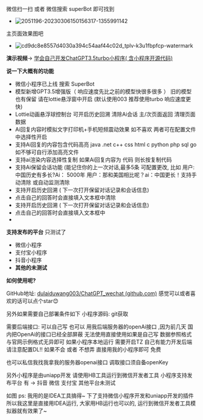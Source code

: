 微信扫一扫 或者 微信搜索 superBot 即可找到

-   ![2051196-20230306150156317-1355991142](https://user-images.githubusercontent.com/87460202/223465436-75f4f2d6-c7f4-4a58-bbaf-1fc8d3698fae.jpg)


主页面效果图吧
-   ![cd9dc8e8557d4030a394c54aaf44c02d_tplv-k3u1fbpfcp-watermark](https://user-images.githubusercontent.com/87460202/223465439-e57a8955-ac17-4614-aba0-dae92328258f.png)


**演示视频**-> [学会自己开发ChatGPT3.5turbo小程序( 含小程序开源代码)](https://www.bilibili.com/video/BV1kD4y1M7C4/?spm_id_from=333.999.0.0&vd_source=247eccf88822f409670040957c2f29a9)


**说一下大概有的功能**
-   微信小程序已上线 搜索 SuperBot
-   模型新增GPT3.5增强版（ 响应速度先比之前的模型快很多很多 ） 旧的模型也有保留 请在lottie悬浮窗中开启 (默认使用003 推荐使用turbo 响应速度更快)
-   Lottie动画悬浮球控制台 可开启历史回溯 清除Ai会话 主/次页面返回 清理页面数据
-   Ai回复内容时模拟文字打印机+手机短频震动效果 如不喜欢 两者可在配置文件中选择性开启
-   支持Ai回复的内容包含代码高亮 java .net c++ css html c python php sql go 如不够可自行添加高亮文件
-   支持ai渲染内容选择性复制 如果Ai回复内容为 代码 则长按复制代码
-   支持Ai保留会话功能 (能记住你的上一次对话,最多5条 可配置更改, 比如 用户: 中国历史有多长?Ai： 5000年 用户：那和美国相比呢？ai：中国更长！支持手动清除 或自动监测清除
-   支持开启历史回溯 ( 下一次打开保留对话记录和会话信息)
-   点击自己的回答时会直接填入文本框中清除
-   支持开启历史回溯 ( 下一次打开保留对话记录和会话信息)
-   点击自己的回答时会直接填入文本框中
-   
**支持发布的平台**
只测试了 
-   微信小程序
-   支付宝小程序
-   抖音小程序 
-   **其他的未测试**
 
**如何使用呢?**

GitHub地址: [dulaiduwang003/ChatGPT_wechat (github.com)](https://github.com/dulaiduwang003/ChatGPT_wechat)   感觉可以或者喜欢的话可以点个star😊

另外如果需要自己部署条件如下
小程序源码:
git获取

需要后端接口:
可以自己写 也可以 用我后端服务器的openAi接口 ,因为前几天 国内把OpenAi的接口已经全部屏蔽 无法使用直接使用如果是自己写 数据参照格式与官网示例格式无异即可
如果小程序本地运行 需要开启TZ
自己有能力开发后端 请注意配置DL!!
如果不会 或者 不想弄 直接用我的小程序即可 免费

也可以私信我找我拿我的服务器openai接口 调取接口须自备openKey

另外小程序是由uniapp开发 请使用HB工具运行到微信开发者工具
小程序支持发布平台 有 -> 抖音 微信 支付宝 其他平台未测试


如图
ps: 我用的是IDEA工具搞得~ 下了支持微信小程序开发和uniapp开发的插件 所以我这里是直接用IDEA运行, 大家用HB运行也可以的, 运行到微信开发者工具模拟器就有效果了~
